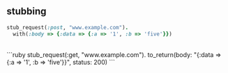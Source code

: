 ##  stubbing

```ruby
stub_request(:post, "www.example.com").
  with(:body => {:data => {:a => '1', :b => 'five'}})
```
<br>
```ruby
stub_request(:get, "www.example.com").
    to_return(body: "{:data => {:a => '1', :b => 'five'}}", status: 200)
```
